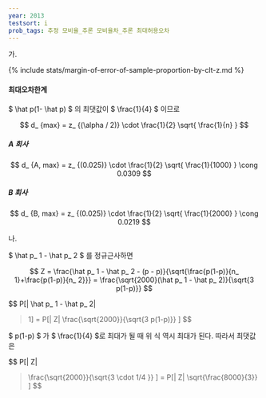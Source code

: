 ```yaml
---
year: 2013
testsort: i
prob_tags: 추정 모비율_추론 모비율차_추론 최대허용오차
---
```

가.

<div>
{% include stats/margin-of-error-of-sample-proportion-by-clt-z.md %}

#### 최대오차한계 ####

$ \hat p(1- \hat p) $ 의 최댓값이 $ \frac{1}{4} $ 이므로

$$ d_ {max} = z_ {(\alpha / 2)} \cdot \frac{1}{2} \sqrt{ \frac{1}{n} } $$

##### A 회사 #####

$$ d_ {A, max} = z_ {(0.025)} \cdot \frac{1}{2} \sqrt{ \frac{1}{1000} } \cong 0.0309 $$

##### B 회사 #####

$$ d_ {B, max} = z_ {(0.025)} \cdot \frac{1}{2} \sqrt{ \frac{1}{2000} } \cong 0.0219 $$

</div>

나.

<div>

$ \hat p_ 1 - \hat p_ 2 $ 를 정규근사하면

$$ Z = \frac{\hat p_ 1 - \hat p_ 2 - (p - p)}{\sqrt{\frac{p(1-p)}{n_ 1}+\frac{p(1-p)}{n_ 2}}} = \frac{\sqrt{2000}(\hat p_ 1 - \hat p_ 2)}{\sqrt{3 p(1-p)}} $$

$$ P[|
\hat p_ 1 - \hat p_ 2|
> 1] = P[|
Z|
> \frac{\sqrt{2000}}{\sqrt{3 p(1-p)}} ] $$

$ p(1-p) $ 가 $ \frac{1}{4} $로 최대가 될 때 위 식 역시 최대가 된다. 따라서 최댓값은

$$ P[|
Z|
> \frac{\sqrt{2000}}{\sqrt{3 \cdot 1/4 }} ] = P[|
Z|
> \sqrt{\frac{8000}{3}} ]
$$

</div>